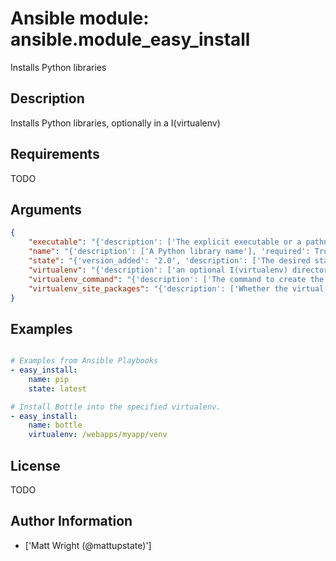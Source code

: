 # Ansible module: ansible.module_easy_install


Installs Python libraries

## Description

Installs Python libraries, optionally in a I(virtualenv)

## Requirements

TODO

## Arguments

``` json
{
    "executable": "{'description': ['The explicit executable or a pathname to the executable to be used to run easy_install for a specific version of Python installed in the system. For example C(easy_install-3.3), if there are both Python 2.7 and 3.3 installations in the system and you want to run easy_install for the Python 3.3 installation.'], 'version_added': '1.3'}",
    "name": "{'description': ['A Python library name'], 'required': True}",
    "state": "{'version_added': '2.0', 'description': ['The desired state of the library. C(latest) ensures that the latest version is installed.'], 'choices': ['present', 'latest'], 'default': 'present'}",
    "virtualenv": "{'description': ['an optional I(virtualenv) directory path to install into. If the I(virtualenv) does not exist, it is created automatically']}",
    "virtualenv_command": "{'description': ['The command to create the virtual environment with. For example C(pyvenv), C(virtualenv), C(virtualenv2).'], 'default': 'virtualenv'}",
    "virtualenv_site_packages": "{'description': ['Whether the virtual environment will inherit packages from the global site-packages directory.  Note that if this setting is changed on an already existing virtual environment it will not have any effect, the environment must be deleted and newly created.'], 'type': 'bool', 'default': False}",
}
```

## Examples


``` yaml

# Examples from Ansible Playbooks
- easy_install:
    name: pip
    state: latest

# Install Bottle into the specified virtualenv.
- easy_install:
    name: bottle
    virtualenv: /webapps/myapp/venv

```

## License

TODO

## Author Information
  - ['Matt Wright (@mattupstate)']
